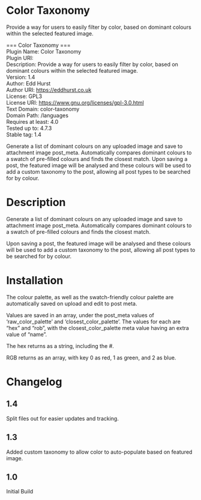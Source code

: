 # Color Taxonomy
Provide a way for users to easily filter by color, based on dominant colours within the selected featured image.

=== Color Taxonomy ===<br />
Plugin Name: Color Taxonomy<br />
Plugin URI:	 <br />
Description: Provide a way for users to easily filter by color, based on dominant colours within the selected featured image.<br />
Version:     1.4<br />
Author:      Edd Hurst<br />
Author URI:  https://eddhurst.co.uk<br />
License:     GPL3<br />
License URI: https://www.gnu.org/licenses/gpl-3.0.html<br />
Text Domain: color-taxonomy<br />
Domain Path: /languages<br />
Requires at least: 4.0<br />
Tested up to: 4.7.3<br />
Stable tag: 1.4<br />

Generate a list of dominant colours on any uploaded image and save to attachment image post_meta. Automatically compares dominant colours to a swatch of pre-filled colours and finds the closest match. Upon saving a post, the featured image will be analysed and these colours will be used to add a custom taxonomy to the post, allowing all post types to be searched for by colour.

# Description
Generate a list of dominant colours on any uploaded image and save to attachment image post_meta. Automatically compares dominant colours to a swatch of pre-filled colours and finds the closest match.

Upon saving a post, the featured image will be analysed and these colours will be used to add a custom taxonomy to the post, allowing all post types to be searched for by colour.

# Installation
The colour palette, as well as the swatch-friendly colour palette are automatically saved on upload and edit to post meta.

Values are saved in an array, under the post_meta values of ‘raw_color_palette’ and ‘closest_color_palette’. The values for each are “hex” and “rob”, with the closest_color_palette meta value having an extra value of “name”.

The hex returns as a string, including the #.

RGB returns as an array, with key 0 as red, 1 as green, and 2 as blue.

# Changelog

1.4
---

Split files out for easier updates and tracking.

1.3
---

Added custom taxonomy to allow color to auto-populate based on featured image.

1.0
---

Initial Build
